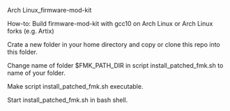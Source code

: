 Arch Linux_firmware-mod-kit

How-to: Build firmware-mod-kit with gcc10 on Arch Linux or Arch Linux forks (e.g. Artix)

Crate a new folder in your home directory and copy or clone this repo into this folder.

Change name of folder $FMK_PATH_DIR in script install_patched_fmk.sh to name of your folder.

Make script install_patched_fmk.sh executable.

Start install_patched_fmk.sh in bash shell.


